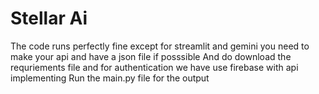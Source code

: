 # Stellar Ai
The code runs perfectly fine except for streamlit and gemini you need to make your api and have a json file if posssible 
And do download the requriements file 
and for authentication we have use firebase with api implementing
Run the main.py file for the output
